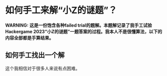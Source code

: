 # 如何手工来解“小Z的谜题”？ #

**WARNING:**
**这是一份饱含各种failed trial的题解。本题解记录了我手工试验Hackergame 2023“小Z的谜题”一题答案的过程。我本人不是很懂算法，以下的内容全部都是手算结果。**
## 如何手工找出一个解 ##
这个我相信对于很多人来说有点困难。
